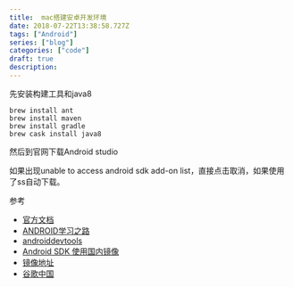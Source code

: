 ```yaml
---
title:  mac搭建安卓开发环境
date: 2018-07-22T13:38:58.727Z
tags: ["Android"]
series: ["blog"]
categories: ["code"]
draft: true
description:
---
```


先安装构建工具和java8
```
brew install ant
brew install maven
brew install gradle
brew cask install java8
```

然后到官网下载Android studio

如果出现unable to access android sdk add-on list，直接点击取消，如果使用了ss自动下载。



参考
- [官方文档](https://developer.android.com/studio/install?hl=zh-cn)
- [ANDROID学习之路](http://stormzhang.com/android/2014/07/07/learn-android-from-rookie/)
- [androiddevtools](http://www.androiddevtools.cn/)
- [Android SDK 使用国内镜像](https://blog.csdn.net/zdw_wym/article/details/74942772)
- [镜像地址](https://www.jianshu.com/p/53080a8cbc95)
- [谷歌中国](https://developer.android.google.cn/)